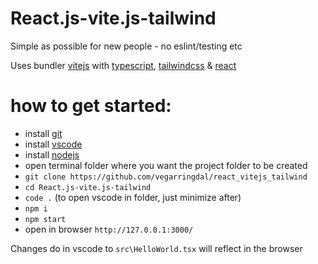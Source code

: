 # React.js-vite.js-tailwind
Simple as possible for new people - no eslint/testing etc

Uses bundler [vitejs](https://vitejs.dev/) with [typescript](https://www.typescriptlang.org/), [tailwindcss](https://tailwindcss.com/) & [react](https://reactjs.org/)

# how to get started:

 * install [git](https://git-scm.com/downloads)
 * install [vscode](https://code.visualstudio.com/)
 * install [nodejs](https://nodejs.org/en/)
 * open terminal folder where you want the project folder to be created
 * `git clone https://github.com/vegarringdal/react_vitejs_tailwind`
 * `cd React.js-vite.js-tailwind`
 * `code .` (to open vscode in folder, just minimize after)
 * `npm i`
 * `npm start`
 * open in browser `http://127.0.0.1:3000/`

Changes do in vscode to `src\HelloWorld.tsx` will reflect in the browser

